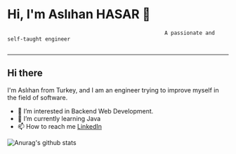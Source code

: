 # Hi, I'm Aslıhan HASAR 👋 
                                                      A passionate and self-taught engineer
![]()

---
## Hi there 
I'm Aslıhan from Turkey, and I am an engineer trying to improve myself in the field of software.

- 👀 I’m interested in Backend Web Development.
- 🌱 I’m currently learning Java
- 📫 How to reach me [LinkedIn](https://www.linkedin.com/in/asl%C4%B1hanhasar)

![Anurag's github stats](https://github-readme-stats.vercel.app/api?username=aslihanhasar)



 